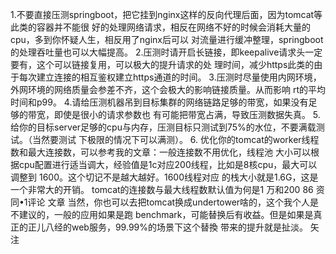 


1.不要直接压测springboot，把它挂到nginx这样的反向代理后面，因为tomcat等此类的容器并不能很
好的处理网络请求，相反在网络不好的时候会消耗大量的cpu，多到你怀疑人生，相反用了nginx后可以
对流量进行缓冲整理，springboot的处理吞吐量也可以大幅提高。
2.压测时请开启长链接，即keepalive请求头一定要有，这个可以链接复用，可以极大的提升请求的处
理时间，减少https此类的由于每次建立连接的相互鉴权建立https通道的时间。
3.压测时尽量使用内网环境，外网环境的网络质量会参差不齐，这个会极大的影响链接质量。从而影响
rt的平均时间和p99。
4.请给压测机器吊到目标集群的网络链路足够的带宽，如果没有足够的带宽，即使是很小的请求参数也
有可能把带宽占满，导致压测数据失真。
5.给你的目标server足够的cpu与内存，压测目标只测试到75%的水位，不要满载测试。（当然要测试
下极限的情况下可以满测）。
6. 优化你的tomcat的worker线程数和最大连接数，可以参考我的文章：一般连接数不用优化，线程池
   大小可以根据cpu配置进行适当调大，经验值是1c对应200线程，比如是8核cpu，最大可以调整到
   1600。这个切记不是越大越好。1600线程对应 的栈大小就是1.6G，这是一个非常大的开销。
   tomcat的连接数与最大线程数默认值为何是1
   万和200
   86 资同•1评论 文章
   当然，你也可以去把tomcat换成undertower啥的，这个我个人是不建议的，一般的应用如果是跑
   benchmark，可能替换后有收益。但是如果是真正的正儿八经的web服务，99.99%的场景下这个替換
   带来的提升就是扯淡。
   矢
   注